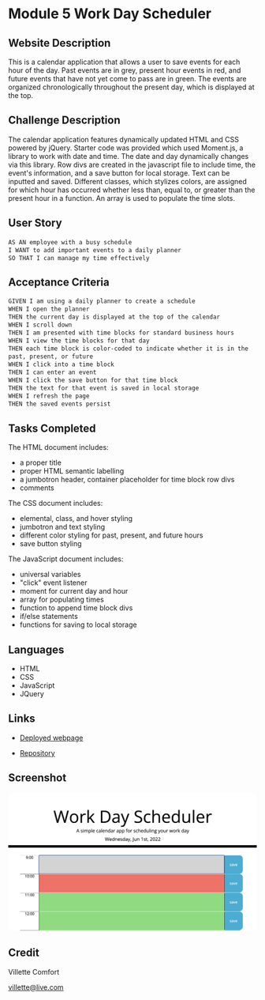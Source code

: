 # Module 5 Work Day Scheduler

## Website Description
This is a calendar application that allows a user to save events for each hour of the day. Past events are in grey, present hour events in red, and future events that have not yet come to pass are in green. The events are organized chronologically throughout the present day, which is displayed at the top. 

## Challenge Description

The calendar application features dynamically updated HTML and CSS powered by jQuery. Starter code was provided which used Moment.js, a library to work with date and time. The date and day dynamically changes via this library. Row divs are created in the javascript file to include time, the event's information, and a save button for local storage. Text can be inputted and saved. Different classes, which stylizes colors, are assigned for which hour has occurred whether less than, equal to, or greater than the present hour in a function. An array is used to populate the time slots. 

## User Story

```
AS AN employee with a busy schedule
I WANT to add important events to a daily planner
SO THAT I can manage my time effectively
```

## Acceptance Criteria

```
GIVEN I am using a daily planner to create a schedule
WHEN I open the planner
THEN the current day is displayed at the top of the calendar
WHEN I scroll down
THEN I am presented with time blocks for standard business hours
WHEN I view the time blocks for that day
THEN each time block is color-coded to indicate whether it is in the past, present, or future
WHEN I click into a time block
THEN I can enter an event
WHEN I click the save button for that time block
THEN the text for that event is saved in local storage
WHEN I refresh the page
THEN the saved events persist
```

## Tasks Completed
The HTML document includes:
* a proper title
* proper HTML semantic labelling
* a jumbotron header, container placeholder for time block row divs 
* comments

The CSS document includes:
* elemental, class, and hover styling
* jumbotron and text styling
* different color styling for past, present, and future hours
* save button styling

The JavaScript document includes:
* universal variables
* "click" event listener
* moment for current day and hour
* array for populating times 
* function to append time block divs
* if/else statements
* functions for saving to local storage

## Languages
- HTML
- CSS
- JavaScript
- JQuery

## Links
* [Deployed webpage](https://villettec.github.io/Module_5-Work_Day_Scheduler/)

* [Repository](https://github.com/villettec/Module_5-Work_Day_Scheduler)

## Screenshot
![image](./assets/images/readme-screenshot.png)

## Credit
Villette Comfort

villette@live.com